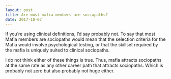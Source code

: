 ```yaml
---
layout: post
title: Are most mafia members are sociapaths?
date: 2017-10-07
---
```


<p>If you’re using clinical definitions, I’d say probably not. To say that most Mafia members are sociopaths would mean that the selection criteria for the Mafia would involve psychological testing, or that the skillset required by the mafia is uniquely suited to clinical sociopaths.</p><p>I do not think either of these things is true. Thus, mafia attracts sociopaths at the same rate as any other career path that attracts sociopaths. Which is probably not zero but also probably not huge either.</p>
